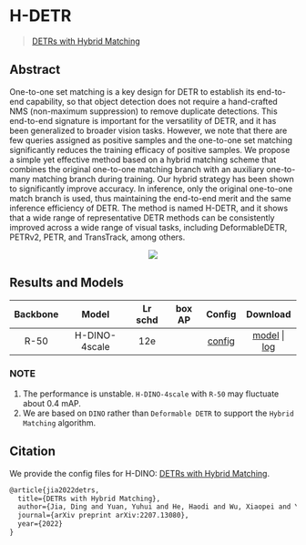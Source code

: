 # H-DETR

> [DETRs with Hybrid Matching](https://arxiv.org/abs/2207.13080)

<!-- [ALGORITHM] -->

## Abstract

One-to-one set matching is a key design for DETR to establish its end-to-end capability, so that object detection does not require a hand-crafted NMS (non-maximum suppression) to remove duplicate detections. This end-to-end signature is important for the versatility of DETR, and it has been generalized to broader vision tasks. However, we note that there are few queries assigned as positive samples and the one-to-one set matching significantly reduces the training efficacy of positive samples. We propose a simple yet effective method based on a hybrid matching scheme that combines the original one-to-one matching branch with an auxiliary one-to-many matching branch during training. Our hybrid strategy has been shown to significantly improve accuracy. In inference, only the original one-to-one match branch is used, thus maintaining the end-to-end merit and the same inference efficiency of DETR. The method is named H-DETR, and it shows that a wide range of representative DETR methods can be consistently improved across a wide range of visual tasks, including DeformableDETR, PETRv2, PETR, and TransTrack, among others.

<div align=center>
<img src="https://github.com/open-mmlab/mmdetection/assets/17425982/254f3037-1ca8-4d0c-8f3e-45d8ec3f9abc"/>
</div>

## Results and Models

| Backbone |     Model     | Lr schd | box AP |                     Config                     |                                                       Download                                                       |
| :------: | :-----------: | :-----: | :----: | :--------------------------------------------: | :------------------------------------------------------------------------------------------------------------------: |
|   R-50   | H-DINO-4scale |   12e   |        | [config](./h-dino-4scale_r50_8xb2-12e_coco.py) | [model](https://download.openmmlab.com/mmdetection/v3.0/) \| [log](https://download.openmmlab.com/mmdetection/v3.0/) |

### NOTE

1. The performance is unstable. `H-DINO-4scale` with `R-50` may fluctuate about 0.4 mAP.
2. We are based on `DINO` rather than `Deformable DETR` to support the `Hybrid Matching` algorithm.

## Citation

We provide the config files for H-DINO: [DETRs with Hybrid Matching](https://arxiv.org/abs/2207.13080).

```latex
@article{jia2022detrs,
  title={DETRs with Hybrid Matching},
  author={Jia, Ding and Yuan, Yuhui and He, Haodi and Wu, Xiaopei and Yu, Haojun and Lin, Weihong and Sun, Lei and Zhang, Chao and Hu, Han},
  journal={arXiv preprint arXiv:2207.13080},
  year={2022}
}
```
